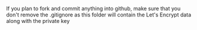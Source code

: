 If you plan to fork and commit anything into github, make sure that you don't remove the .gitignore as this folder will contain the Let's Encrypt data along with the private key